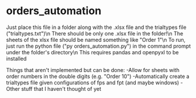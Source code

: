 # orders_automation
Just place this file in a folder along with the .xlsx file and the trialtypes file ("trialtypes.txt")\n
There should be only one .xlsx file in the folder!\n
The sheets of the xlsx file should be named something like "Order 1"\n
To run, just run the python file ("py orders_automation.py") in the command prompt under the folder's directory\n
This requires pandas and openpyxl to be installed

Things that aren't implemented but can be done:
-Allow for sheets with order numbers in the double digits (e.g. "Order 10")
-Automatically create a trialtypes file given configurations of fps and fpt (and maybe windows)
-Other stuff that I haven't thought of yet
